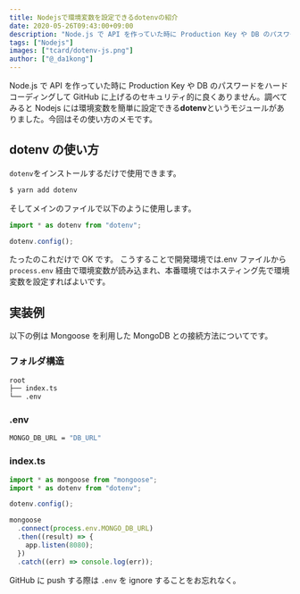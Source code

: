 ```yaml
---
title: Nodejsで環境変数を設定できるdotenvの紹介
date: 2020-05-26T09:43:00+09:00
description: "Node.js で API を作っていた時に Production Key や DB のパスワードをハードコーディングして GitHub に上げてしまうのは気が引けた。調べてみると Nodejs には環境変数を簡単に設定できるdotenvというモジュールがあったので使い方のメモです。"
tags: ["Nodejs"]
images: ["tcard/dotenv-js.png"]
author: ["@_da1kong"]
---
```


Node.js で API を作っていた時に Production Key や DB のパスワードをハードコーディングして GitHub に上げるのセキュリティ的に良くありません。調べてみると Nodejs には環境変数を簡単に設定できる**dotenv**というモジュールがありました。今回はその使い方のメモです。

## dotenv の使い方

`dotenv`をインストールするだけで使用できます。

```bash
$ yarn add dotenv
```

そしてメインのファイルで以下のように使用します。

```typescript
import * as dotenv from "dotenv";

dotenv.config();
```

たったのこれだけで OK です。
こうすることで開発環境では.env ファイルから `process.env` 経由で環境変数が読み込まれ、本番環境ではホスティング先で環境変数を設定すればよいです。

## 実装例

以下の例は Mongoose を利用した MongoDB との接続方法についてです。

### フォルダ構造

```reStructuredText
root
├── index.ts
└── .env
```

### .env

```bash
MONGO_DB_URL = "DB_URL"
```

### index.ts

```typescript
import * as mongoose from "mongoose";
import * as dotenv from "dotenv";

dotenv.config();

mongoose
  .connect(process.env.MONGO_DB_URL)
  .then((result) => {
    app.listen(8080);
  })
  .catch((err) => console.log(err));
```

GitHub に push する際は `.env` を ignore することをお忘れなく。
